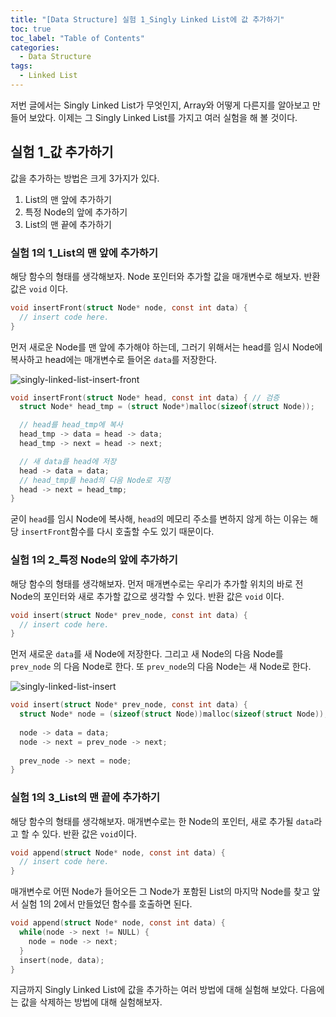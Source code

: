 ```yaml
---
title: "[Data Structure] 실험 1_Singly Linked List에 값 추가하기"
toc: true
toc_label: "Table of Contents"
categories:
  - Data Structure
tags:
  - Linked List
---
```


저번 글에서는 Singly Linked List가 무엇인지, Array와 어떻게 다른지를 알아보고 만들어 보았다. 이제는 그 Singly Linked List를 가지고 여러 실험을 해 볼 것이다.

## 실험 1_값 추가하기

값을 추가하는 방법은 크게 3가지가 있다.

1. List의 맨 앞에 추가하기
2. 특정 Node의 앞에 추가하기
3. List의 맨 끝에 추가하기

### 실험 1의 1_List의 맨 앞에 추가하기

해당 함수의 형태를 생각해보자. Node 포인터와 추가할 값을 매개변수로 해보자. 반환 값은 `void` 이다.

```c
void insertFront(struct Node* node, const int data) {
  // insert code here.
}
```

먼저 새로운 Node를 맨 앞에 추가해야 하는데, 그러기 위해서는 head를 임시 Node에 복사하고 head에는 매개변수로 들어온 `data`를 저장한다.

![singly-linked-list-insert-front](https://officialmansu.github.io/assets/img/singly-linked-list-insert-front.svg)

```c
void insertFront(struct Node* head, const int data) { // 검증
  struct Node* head_tmp = (struct Node*)malloc(sizeof(struct Node));

  // head를 head_tmp에 복사
  head_tmp -> data = head -> data;
  head_tmp -> next = head -> next;

  // 새 data를 head에 저장
  head -> data = data;
  // head_tmp를 head의 다음 Node로 지정
  head -> next = head_tmp;
}
```

굳이 `head`를 임시 Node에 복사해, `head`의 메모리 주소를 변하지 않게 하는 이유는 해당 `insertFront`함수를 다시 호출할 수도 있기 때문이다.

### 실험 1의 2_특정 Node의 앞에 추가하기

해당 함수의 형태를 생각해보자. 먼저 매개변수로는 우리가 추가할 위치의 바로 전 Node의 포인터와 새로 추가할 값으로 생각할 수 있다. 반환 값은 `void` 이다.

```c
void insert(struct Node* prev_node, const int data) {
  // insert code here.
}
```

먼저 새로운 `data`를 새 Node에 저장한다. 그리고 새 Node의 다음 Node를 `prev_node` 의 다음 Node로 한다. 또 `prev_node`의 다음 Node는 새 Node로 한다.

![singly-linked-list-insert](https://officialmansu.github.io/assets/img/singly-linked-list-insert.svg)

```c
void insert(struct Node* prev_node, const int data) {
  struct Node* node = (sizeof(struct Node))malloc(sizeof(struct Node));
  
  node -> data = data;
  node -> next = prev_node -> next;
  
  prev_node -> next = node;
}
```

### 실험 1의 3_List의 맨 끝에 추가하기

해당 함수의 형태를 생각해보자. 매개변수로는 한 Node의 포인터, 새로 추가될 `data`라고 할 수 있다. 반환 값은 `void`이다.

```c
void append(struct Node* node, const int data) {
  // insert code here.
}
```

매개변수로 어떤 Node가 들어오든 그 Node가 포함된 List의 마지막 Node를 찾고 앞서 실험 1의 2에서 만들었던 함수를 호출하면 된다.

```c
void append(struct Node* node, const int data) {
  while(node -> next != NULL) {
    node = node -> next;
  }
  insert(node, data);
}
```

지금까지 Singly Linked List에 값을 추가하는 여러 방법에 대해 실험해 보았다. 다음에는 값을 삭제하는 방법에 대해 실험해보자.
